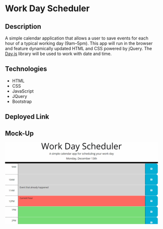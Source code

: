 # Work Day Scheduler

## Description

A simple calendar application that allows a user to save events for each hour of a typical working day (9am&ndash;5pm). This app will run in the browser and feature dynamically updated HTML and CSS powered by jQuery. The [Day.js](https://day.js.org/en/) library will be used to work with date and time.

## Technologies
  - HTML
  - CSS
  - JavaScript
  - JQuery
  - Bootstrap

## Deployed Link

## Mock-Up

<!-- @TODO: create ticket to review/update image) -->
![A user clicks on slots on the color-coded calendar and edits the events.](./Assets/05-third-party-apis-homework-demo.gif)

